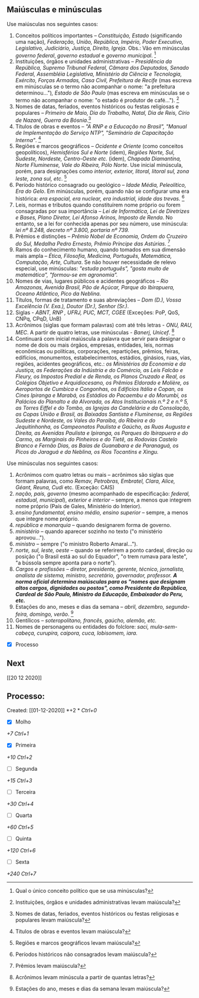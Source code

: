 ## Maiúsculas e minúsculas

Use maiúsculas nos seguintes casos:

1.  Conceitos políticos importantes – *Constituição, Estado* (significando uma nação)*, Federação, União, República, Império, Poder Executivo, Legislativo, Judiciário, Justiça, Direito, Igreja*. Obs.: Vão em minúsculas *governo federal*, *governo estadual* e *governo municipal*. [^1]
2.  Instituições, órgãos e unidades administrativas – *Presidência da República, Supremo Tribunal Federal, Câmara dos Deputados, Senado Federal, Assembléia Legislativa, Ministério da Ciência e Tecnologia, Exército, Forças Armadas, Casa Civil, Prefeitura de Recife* (mas escreva em minúsculas se o termo não acompanhar o nome: "a prefeitura determinou...")*, Estado de São Paulo* (mas escreva em minúsculas se o termo não acompanhar o nome: "o estado é produtor de café..."). [^2]
3.  Nomes de datas, feriados, eventos históricos ou festas religiosas e populares *– Primeiro de Maio, Dia do Trabalho, Natal, Dia de Reis, Círio de Nazaré, Guerra da Bósnia*.[^3]
4.  Títulos de obras e eventos – *"A RNP e a Educação no Brasil", "Manual de Implementação do Serviço NTP", "Seminário de Capacitação Interna"*. [^4]
5.  Regiões e marcos geográficos – *Ocidente e Oriente* (como conceitos geopolíticos), *Hemisférios Sul e Norte* (idem), *Regiões Norte, Sul, Sudeste, Nordeste, Centro-Oeste etc.* (idem), *Chapada Diamantina, Norte Fluminense, Vale do Ribeira, Pólo Norte*. Use inicial minúscula, porém, para designações como *interior, exterior, litoral, litoral sul, zona leste, zona sul, etc*. [^5]
6.  Período histórico consagrado ou geológico – *Idade Média, Peleolítico, Era do Gelo*. Em minúsculas, porém, quando não se configurar uma era histórica: *era espacial, era nuclear, era industrial, idade das trevas.* [^6]
7.  Leis, normas e tributos quando constituírem nome próprio ou forem consagradas por sua importância – *Lei de Informática, Lei de Diretrizes e Bases, Plano Diretor, Lei Afonso Arinos, Imposto de Renda*. No entanto, se a lei for conhecida apenas por seu número, use minúscula: *lei nº 8.248, decreto nº 3.800, portaria nº 739.*
8.  Prêmios e distinções – *Prêmio Nobel de Economia, Ordem do Cruzeiro do Sul, Medalha Pedro Ernesto, Prêmio Príncipe das Astúrias.* [^7]
9.  Ramos do conhecimento humano, quando tomados em sua dimensão mais ampla – *Ética, Filosofia, Medicina, Português, Matemática, Computação, Arte, Cultura*. Se não houver necessidade de relevo especial, use minúsculas: *"estuda português", "gosta muito de matemática", "formou-se em agronomia".*
10.  Nomes de vias, lugares públicos e acidentes geográficos – *Rio Amazonas, Avenida Brasil, Pão de Açúcar, Parque do Ibirapuera, Oceano Atlântico, Pico da Neblina*.
11.  Títulos, formas de tratamento e suas abreviações – *Dom (D.), Vossa Excelência (V. Exa.), Doutor (Dr.), Senhor (Sr.)*.
12.  Siglas - *ABNT, RNP , UFRJ, PUC, MCT, CGEE* (Exceções: PoP, QoS, CNPq, CPqD, UnB)
13.  Acrônimos (siglas que formam palavras) com até três letras - *ONU, RAU, MEC*. A partir de quatro letras, use minúsculas - *Banerj, Unicef*. [^8]
14.  Continuará com inicial maiúscula a palavra que servir para designar o nome de dois ou mais órgãos, empresas, entidades, leis, normas econômicas ou políticas, corporações, repartições, prêmios, feiras, edifícios, monumentos, estabelecimentos, estádios, ginásios, ruas, vias, regiões, acidentes geográficos, etc.: *os Ministérios da Economia e da Justiça, as Federações da Indústria e do Comércio, as Leis Falcão e Fleury, os Impostos Predial e de Renda, os Planos Cruzado e Real, os Colégios Objetivo e Arquidiocesano, os Prêmios Eldorado e Molière, os Aeroportos de Cumbica e Congonhas, os Edifícios Itália e Copan, os Cines Ipiranga e Marabá, os Estádios do Pacaembu e do Morumbi, os Palácios do Planalto e da Alvorada, os Atos Institucionais n.º 2 e n.º 5, as Torres Eiffel e do Tombo, as Igrejas da Candelária e da Consolação, as Copas União e Brasil, as Baixadas Santista e Fluminense, as Regiões Sudeste e Nordeste, os Vales do Paraíba, do Ribeira e do Jequitinhonha, os Campeonatos Paulista e Gaúcho, as Ruas Augusta e Direita, as Avenidas Paulista e Ipiranga, os Parques do Ibirapuera e do Carmo, as Marginais do Pinheiros e do Tietê, as Rodovias Castelo Branco e Fernão Dias, as Baías de Guanabara e de Paranaguá, os Picos do Jaraguá e da Neblina, os Rios Tocantins e Xingu.*

Use minúsculas nos seguintes casos:

1.  Acrônimos com quatro letras ou mais – acrônimos são siglas que formam palavras, como *Remav, Petrobras, Embratel, Clara, Alice, Géant, Reuna, Cudi* etc. (Exceção: CAIS)
2.  *nação, país, governo* (mesmo acompanhado de especificação: *federal, estadual, municipal*), *exterior e interior* – sempre, a menos que integrem nome próprio (País de Gales, Ministério do Interior).
3.  *ensino fundamental, ensino médio, ensino superior* – sempre, a menos que integre nome próprio.
4.  *república e monarquia* – quando designarem forma de governo.
5.  *ministério* – quando aparecer sozinho no texto ("o ministério aprovou...").
6.  *ministro* – sempre ("o ministro Roberto Amaral...").
7.  *norte, sul, leste, oeste* – quando se referirem a ponto cardeal, direção ou posição ("o Brasil está ao sul do Equador", "o trem rumava para leste", "a bússola sempre aponta para o norte").
8.  *Cargos e profissões – diretor, presidente, gerente, técnico, jornalista, analista de sistema, ministro, secretário, governador, professor. **A norma oficial determina maiúsculas para os "nomes que designam altos cargos, dignidades ou postos", como Presidente da República, Cardeal de São Paulo, Ministro da Educação, Embaixador do Peru, etc.***
9.  Estações do ano, meses e dias da semana – *abril, dezembro, segunda-feira, domingo, verão*. [^9]
10.  Gentílicos – *soteropolitano, francês, gaúcho, alemão, etc.*
11.  Nomes de personagens ou entidades do folclore: *saci, mula-sem-cabeça, curupira, caipora, cuca, lobisomem, iara.*

[^1]: Qual o único conceito político que se usa minúsculas?

[^2]: Instituições, órgãos e unidades administrativas levam maiúscula?

[^3]: Nomes de datas, feriados, eventos históricos ou festas religiosas e populares levam maiúscula?

[^4]: Títulos de obras e eventos levam maiúscula?

[^5]: Regiões e marcos geográficos levam maiúscula?

[^6]: Períodos históricos não consagrados levam maiúscula?

[^7]: Prêmios levam maiúscula?

[^8]: Acrônimos levam minúscula a partir de quantas letras?

[^9]: Estações do ano, meses e dias da semana levam maiúscula?

- [x] Processo

## Next
[[20 12 2020]]
## Processo:
Created: [[01-12-2020]]
*+2 *  *Ctrl+0*
- [x] Molho  

*+7*  *Ctrl+1*

- [x] Primeira 

*+10*  *Ctrl+2*

- [ ] Segunda

*+15*  *Ctrl+3*

- [ ] Terceira 

*+30*  *Ctrl+4*

- [ ] Quarta 

*+60*  *Ctrl+5*

- [ ] Quinta 

*+120*  *Ctrl+6*

- [ ] Sexta 

*+240*  *Ctrl+7*